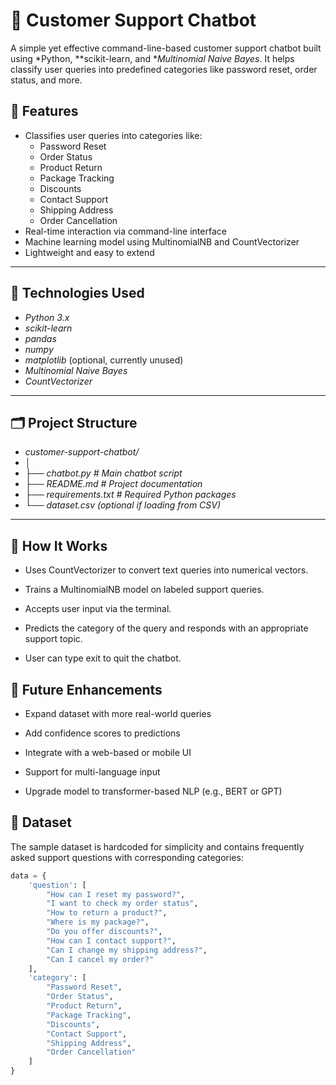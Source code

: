 # 🤖 Customer Support Chatbot

A simple yet effective command-line-based customer support chatbot built using *Python, **scikit-learn, and **Multinomial Naive Bayes*. It helps classify user queries into predefined categories like password reset, order status, and more.

## 📌 Features

- Classifies user queries into categories like:
  - Password Reset
  - Order Status
  - Product Return
  - Package Tracking
  - Discounts
  - Contact Support
  - Shipping Address
  - Order Cancellation
- Real-time interaction via command-line interface
- Machine learning model using MultinomialNB and CountVectorizer
- Lightweight and easy to extend

---

## 🧠 Technologies Used

- *Python 3.x*
- *scikit-learn*
- *pandas*
- *numpy*
- *matplotlib* (optional, currently unused)
- *Multinomial Naive Bayes*
- *CountVectorizer*

---

## 🗂 Project Structure
- *customer-support-chatbot/*
- *│*
- *├── chatbot.py # Main chatbot script*
- *├── README.md # Project documentation*
- *├── requirements.txt # Required Python packages*
- *└── dataset.csv (optional if loading from CSV)*

---

## 📌 How It Works
- Uses CountVectorizer to convert text queries into numerical vectors.

- Trains a MultinomialNB model on labeled support queries.

- Accepts user input via the terminal.

- Predicts the category of the query and responds with an appropriate support topic.

- User can type exit to quit the chatbot.

## 🔮 Future Enhancements
- Expand dataset with more real-world queries

- Add confidence scores to predictions

- Integrate with a web-based or mobile UI

- Support for multi-language input

- Upgrade model to transformer-based NLP (e.g., BERT or GPT)

   
## 📁 Dataset

The sample dataset is hardcoded for simplicity and contains frequently asked support questions with corresponding categories:

```python
data = {
    'question': [
        "How can I reset my password?",
        "I want to check my order status",
        "How to return a product?",
        "Where is my package?",
        "Do you offer discounts?",
        "How can I contact support?",
        "Can I change my shipping address?",
        "Can I cancel my order?"
    ],
    'category': [
        "Password Reset",
        "Order Status",
        "Product Return",
        "Package Tracking",
        "Discounts",
        "Contact Support",
        "Shipping Address",
        "Order Cancellation"
    ]
}
